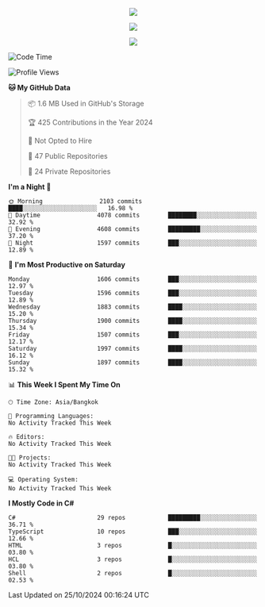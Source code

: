 <p align="center">
  <a href="say-hi.gif"> 
    <img align="center" src="say-hi.gif"/>
  </a>
</p>
<p align="center">
  <a href="https://github.com/htthinh1999">
    <img align="center" src="https://github-readme-stats-kappa-pink.vercel.app/api?username=htthinh1999&show_icons=true&count_private=true&theme=dracula"/>
  </a>
</p>
<p align="center">
  <a href="https://github.com/htthinh1999">
    <img src="https://github-readme-stats-kappa-pink.vercel.app/api/top-langs/?username=htthinh1999&layout=compact&langs_count=6&count_private=true&hide=tsql,hlsl,glsl,shaderlab&theme=dracula"/>
  </a>
</p>

<!--START_SECTION:waka-->
![Code Time](http://img.shields.io/badge/Code%20Time-0%20secs-blue)

![Profile Views](http://img.shields.io/badge/Profile%20Views-1-blue)

**🐱 My GitHub Data** 

> 📦 1.6 MB Used in GitHub's Storage 
 > 
> 🏆 425 Contributions in the Year 2024
 > 
> 🚫 Not Opted to Hire
 > 
> 📜 47 Public Repositories 
 > 
> 🔑 24 Private Repositories 
 > 
**I'm a Night 🦉** 

```text
🌞 Morning                2103 commits        ████░░░░░░░░░░░░░░░░░░░░░   16.98 % 
🌆 Daytime                4078 commits        ████████░░░░░░░░░░░░░░░░░   32.92 % 
🌃 Evening                4608 commits        █████████░░░░░░░░░░░░░░░░   37.20 % 
🌙 Night                  1597 commits        ███░░░░░░░░░░░░░░░░░░░░░░   12.89 % 
```
📅 **I'm Most Productive on Saturday** 

```text
Monday                   1606 commits        ███░░░░░░░░░░░░░░░░░░░░░░   12.97 % 
Tuesday                  1596 commits        ███░░░░░░░░░░░░░░░░░░░░░░   12.89 % 
Wednesday                1883 commits        ████░░░░░░░░░░░░░░░░░░░░░   15.20 % 
Thursday                 1900 commits        ████░░░░░░░░░░░░░░░░░░░░░   15.34 % 
Friday                   1507 commits        ███░░░░░░░░░░░░░░░░░░░░░░   12.17 % 
Saturday                 1997 commits        ████░░░░░░░░░░░░░░░░░░░░░   16.12 % 
Sunday                   1897 commits        ████░░░░░░░░░░░░░░░░░░░░░   15.32 % 
```


📊 **This Week I Spent My Time On** 

```text
🕑︎ Time Zone: Asia/Bangkok

💬 Programming Languages: 
No Activity Tracked This Week

🔥 Editors: 
No Activity Tracked This Week

🐱‍💻 Projects: 
No Activity Tracked This Week

💻 Operating System: 
No Activity Tracked This Week
```

**I Mostly Code in C#** 

```text
C#                       29 repos            █████████░░░░░░░░░░░░░░░░   36.71 % 
TypeScript               10 repos            ███░░░░░░░░░░░░░░░░░░░░░░   12.66 % 
HTML                     3 repos             █░░░░░░░░░░░░░░░░░░░░░░░░   03.80 % 
HCL                      3 repos             █░░░░░░░░░░░░░░░░░░░░░░░░   03.80 % 
Shell                    2 repos             █░░░░░░░░░░░░░░░░░░░░░░░░   02.53 % 
```




 Last Updated on 25/10/2024 00:16:24 UTC
<!--END_SECTION:waka-->
